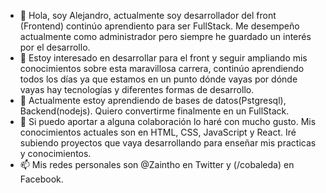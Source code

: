 - 👋 Hola, soy Alejandro, actualmente soy desarrollador del front (Frontend) continúo aprendiento para ser FullStack. Me desempeño actualmente como administrador pero siempre he guardado un interés por el desarrollo.
- 👀 Estoy interesado en desarrollar para el front y seguir ampliando mis conocimientos sobre esta maravillosa carrera, continúo aprendiendo todos los días ya que estamos en un punto dónde vayas por dónde vayas hay tecnologías y diferentes formas de desarrollo.
- 🌱 Actualmente estoy aprendiendo de bases de datos(Pstgresql), Backend(nodejs). Quiero convertirme finalmente en un FullStack.
- 💞️ Si puedo aportar a alguna colaboración lo haré con mucho gusto. Mis conocimientos actuales son en HTML, CSS, JavaScript y React. Iré subiendo proyectos que vaya desarrollando para enseñar mis practicas y conocimientos.
- 📫 Mis redes personales son @Zaintho en Twitter y (/cobaleda) en Facebook.

<!---
Zaintho/Zaintho is a ✨ special ✨ repository because its `README.md` (this file) appears on your GitHub profile.
You can click the Preview link to take a look at your changes.
--->
